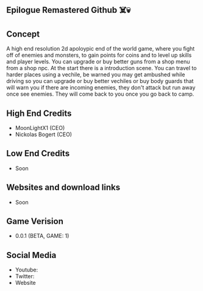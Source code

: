 ## Epilogue Remastered Github ☠️💀

## Concept
A high end resolution 2d apoloypic end of the world game, where you fight off of enemies and monsters, to gain points for coins and to level up skills and player levels. You can upgrade or buy better guns from a shop menu from a shop npc. At the start there is a introduction scene. You can travel to harder places using a vechile, be warned you may get ambushed while driving so you can upgrade or buy better vechiles or buy body guards that will warn you if there are incoming enemies, they don't attack but run away once see enemies. They will come back to you once you go back to camp.

## High End Credits
* MoonLightX1 (CEO)
* Nickolas Bogert (CEO)

## Low End Credits
* Soon

## Websites and download links
* Soon

## Game Verision
* 0.0.1 (BETA, GAME: 1)

## Social Media
* Youtube:
* Twitter:
* Website
